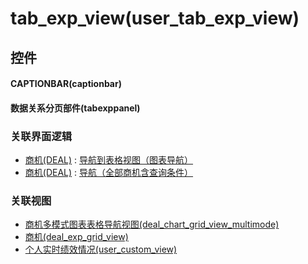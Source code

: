 # tab_exp_view(user_tab_exp_view)  <!-- {docsify-ignore-all} -->



## 控件
#### CAPTIONBAR(captionbar)
#### 数据关系分页部件(tabexppanel)


### 关联界面逻辑
  * [商机(DEAL)](module/crm/deal) : [导航到表格视图（图表导航）](module/crm/deal/uilogic/exp_to_gridview)
  * [商机(DEAL)](module/crm/deal) : [导航（全部商机含查询条件）](module/crm/deal/uilogic/all_deal_with_query)

### 关联视图
  * [商机多模式图表表格导航视图(deal_chart_grid_view_multimode)](app/view/deal_chart_grid_view_multimode)
  * [商机(deal_exp_grid_view)](app/view/deal_exp_grid_view)
  * [个人实时绩效情况(user_custom_view)](app/view/user_custom_view)

<script>
 const { createApp } = Vue
  createApp({
    data() {
      return {

      }
    }
  }).use(ElementPlus).mount('#app')
</script>